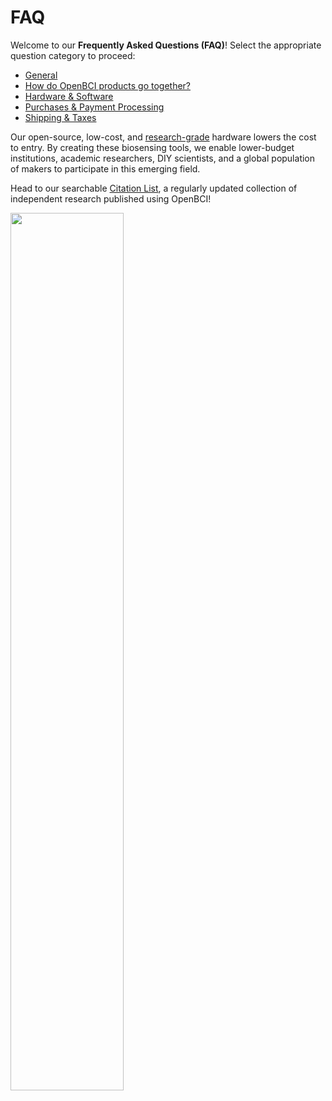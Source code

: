 # FAQ

Welcome to our **Frequently Asked Questions (FAQ)**! Select the appropriate question category to proceed:

* [General](http://docs.openbci.com/FAQ/01-GeneralFrequentlyAskedQuestions)
* [How do OpenBCI products go together?](http://docs.openbci.com/FAQ/02-HowProductsGoTogether)
* [Hardware & Software](http://docs.openbci.com/FAQ/03-HardwareFAQ)
* [Purchases & Payment Processing](http://docs.openbci.com/FAQ/04-PaymentFAQ)
* [Shipping & Taxes](http://docs.openbci.com/FAQ/05-ShippingFAQ)


Our open-source, low-cost, and [research-grade](https://arxiv.org/pdf/1606.02438.pdf) hardware lowers the cost to entry. By creating these biosensing tools, we enable lower-budget institutions, academic researchers, DIY scientists, and a global population of makers to participate in this emerging field. 

Head to our searchable [Citation List](https://docs.google.com/spreadsheets/d/1WvolD2-QJ5aUJy5o0Dq5wdFQtLMkMtppZT8s_ihYyA4/edit#gid=0), a regularly updated collection of independent research published using OpenBCI!

<img src="https://raw.githubusercontent.com/OpenBCI/Docs/master/assets/images/Ganglion_Tutorial_Screenshot.png" width="60%">
